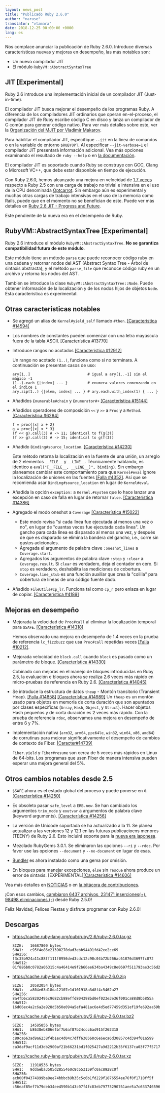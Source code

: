```yaml
---
layout: news_post
title: "Publicado Ruby 2.6.0"
author: "naruse"
translator: "vtamara"
date: 2018-12-25 00:00:00 +0000
lang: es
---
```


Nos complace anunciar la publicación de Ruby 2.6.0.
Introduce diversas características nuevas y mejoras en desempeño, las más
notables son:

 * Un nuevo compilador JIT
 * El módulo `RubyVM::AbstractSyntaxTree`

## JIT [Experimental]

Ruby 2.6 introduce una implementación inicial de un compilador JIT
(Just-in-time).

El compilador JIT busca mejorar el desempeño de los programas Ruby.
A diferencia de los compiladores JIT ordinarios que operan
en-el-proceso, el compilador JIT de Ruby escribe código C en disco y lanza
un compilador de C común para generar código nativo.  Para ver más detalles
sobre este, ver la [Organización del MJIT por Vladimir Makarov](https://bugs.ruby-lang.org/projects/ruby/wiki/MJIT#MJIT-organization).

Para habilitar el compilador JIT, especifique `--jit` en la línea de
comandos o en la variable de entorno `$RUBYOPT`.
Al especificar `--jit-verbose=1` el compilador JIT presentará información
adicional.  Vea más opciones examinando el resultado de `ruby --help` o en
[la documentación](https://bugs.ruby-lang.org/projects/ruby/wiki/MJIT#Basic-usage).

El compilador JIT es soportado cuando Ruby se construye con GCC, Clang o
Microsoft VC++, que debe estar disponible en tiempo de ejecución.

Con Ruby 2.6.0, hemos alcanzado una mejora en velocidad de [1.7 veces](https://gist.github.com/k0kubun/d7f54d96f8e501bbbc78b927640f4208)
respecto a Ruby 2.5 con una carga de trabajo no trivial e
intensiva en el uso de la CPU denominada [Optcarrot](https://github.com/mame/optcarrot).
Sin embargo aún es experimental y muchas otras cargas de trabajo intensivas en
el uso de la memoria como Rails, puede que en el momento no se benefician de
este.  Puede ver más detalles  en [Ruby 2.6 JIT - Progress and Future](https://medium.com/@k0kubun/ruby-2-6-jit-progress-and-future-84e0a830ecbf).

Este pendiente de la nueva era en el desempeño de Ruby.

## RubyVM::AbstractSyntaxTree [Experimental]

Ruby 2.6 introduce el módulo `RubyVM::AbstractSyntaxTree`.  **No se
garantiza compatibilidad futura de este módulo**.

Este módulo tiene un método `parse` que puede reconocer código ruby en una
cadena y retornar nodos del AST (Abstract Syntax Tree - Árbol de sintaxis
abstracta), y el método `parse_file` que reconoce código ruby en un archivo
y retorna los nodos del AST.

También se introduce la clase `RubyVM::AbstractSyntaxTree::Node`. Puede
obtener información de la localización y de los nodos hijos de objetos `Node`.
Esta característica es experimental.


## Otras características notables

* Se agregó un alias de `Kernel#yield_self` llamado `#then`. [[Característica #14594]](https://bugs.ruby-lang.org/issues/14594)

* Los nombres de constantes pueden comenzar con una letra mayúscula fuera de la tabla ASCII.  [[Característica #13770]](https://bugs.ruby-lang.org/issues/13770)

* Introduce rangos no acotados [[Característica #12912]](https://bugs.ruby-lang.org/issues/12912)

  Un rango no acotado `(1..)`, funciona como si no terminara.  A continuación se presentan casos de uso:

      ary[1..]                          # igual a ary[1..-1] sin el mágico -1
      (1..).each {|index| ... }         # enumera valores comenzando en el índice 1
      ary.zip(1..) {|elem, index| ... } # ary.each.with_index(1) { ... }

* Añadidos `Enumerable#chain` y `Enumerator#+` [[Característica #15144]](https://bugs.ruby-lang.org/issues/15144)

* Añadidos operadores de composición `<<` y `>>` a `Proc` y a `Method`. [[Característica #6284]](https://bugs.ruby-lang.org/issues/6284)

      f = proc{|x| x + 2}
      g = proc{|x| x * 3}
      (f << g).call(3) # -> 11; identical to f(g(3))
      (f >> g).call(3) # -> 15; identical to g(f(3))

* Añadido `Binding#source_location`.  [[Característica #14230]](https://bugs.ruby-lang.org/issues/14230)

  Este método retorna la localización en la fuente de una unión,  un arreglo
  de 2 elementos `__FILE__` y `__LINE__`.  Técnicamente hablando, es identico
  a `eval("[__FILE__, __LINE__]", binding)`. Sin embargo planeamos cambiar
  este comportamiento para que `Kernel#eval` ignore la localización de
  uniones en las fuentes [[Falla #4352]](https://bugs.ruby-lang.org/issues/4352).
  Así que se recomienda usar `Binding#source_location` en lugar
  de `Kernel#eval`.

* Añadida la opción `exception:` a `Kernel.#system` que lo hace lanzar una
  excepción en caso de falla en lugar de retornar `false`.  [[Característica #14386]](https://bugs.ruby-lang.org/issues/14386)

* Agregado el modo oneshot a `Coverage` [[Característica #15022]](https://bugs.ruby-lang.org/issues/15022)

  * Este modo revisa "si cada línea fue ejecutada al menos una vez o no", en
    lugar de "cuantas veces fue ejecutada cada línea".  Un gancho para cada
    línea es disparado al menos una vez, y después de que es disparado se
    elimina la bandera del gancho, i.e., corre sin gastos adicionales.
  * Agregada el argumento de palabra clave `:oneshot_lines` a `Coverage.start`.
  * Agregados los argumentos de palabra clave `:stop` y `:clear` a
    `Coverage.result`. Si `clear` es verdadero, deja el contador en cero.
    Si `stop` es verdadero, deshabilita las mediciones de cobertura.
  * `Coverage.line_stub` es una función auxiliar que crea la "colilla"
    para cobertura de líneas de una código fuente dado.

* Añadido `FileUtils#cp_lr`. Funciona tal como `cp_r` pero enlaza en lugar
  de copiar.  [[Característica #4189]](https://bugs.ruby-lang.org/issues/4189)


## Mejoras en desempeño

* Mejorada la velocidad de `Proc#call` al eliminar la localización temporal
  para `$SAFE`.  [[Característica #14318]](https://bugs.ruby-lang.org/issues/14318)

  Hemos observado una mejora en desempeño de 1.4 veces en la prueba de
  referencia `lc_fizzbuzz` que usa `Proc#call` repetidas veces [[Falla #10212]](https://bugs.ruby-lang.org/issues/10212).

* Mejorada velocidad de `block.call` cuando `block` es pasado como
  un parámetro de bloque. [[Característica #14330]](https://bugs.ruby-lang.org/issues/14330)

  Cobinado con mejoras en el manejo de bloques introducidas en Ruby 2.5,
  la evaluación e bloques ahora se realiza 2.6 veces más rápido en
  micro-pruebas de referencia en Ruby 2.6. [[Característica #14045]](https://bugs.ruby-lang.org/issues/14045)

* Se introduce la estructura de datos `theap` - Montón transitorio (Transient Heap). [[Falla #14858]](https://bugs.ruby-lang.org/issues/14858) [[Característica #14989]](https://bugs.ruby-lang.org/issues/14858)
  Un `theap` es un montón usado para objetos en memoria de corta duración
  que son apuntados por clases específicas (`Array`, `Hash`, `Object`, y
  `Struct`).
  Hacer objetos Hash pequeños y de corta duración es 2 veces
  más rápido.  Con la prueba de referencia `rdoc`, observamos una mejora en
  desempeño de entre 6 y 7%.

* Implementación nativa (`arm32`, `arm64`, `ppc64le`, `win32`, `win64`,
  `x86`, `amd64`) de corrutinas para mejorar significativamente el
  desempeño de cambios de contexto de Fiber. [[Caracter#14739]](https://bugs.ruby-lang.org/issues/14739)

  `Fiber.yield` y `Fiber#resume` son cerca de 5 veces más rápidos en Linux de
  64-bits.  Los programas que usen Fiber de manera intensiva pueden esperar
  una mejora general del 5%.

## Otros cambios notables desde 2.5

* `$SAFE` ahora es el estado global del proceso y puede ponerse en `0`.  [[Característica #14250]](https://bugs.ruby-lang.org/issues/14250)

* Es obsoleto pasar `safe_level` a `ERB.new`. Se han cambiado los argumentos
  `trim_mode` y `eoutvar` a argumentos de palabra clave (keyword arguments). [[Característica #14256]](https://bugs.ruby-lang.org/issues/14256)

* La versión de Unicode soportada se ha actualizado a la 11.  Se planea
  actualizar a las versiones 12 y 12.1 en las futuras publicacioens menores
  (TEENY) de Ruby 2.6. Esto incluirá soporte para la [nueva era japonesa](http://blog.unicode.org/2018/09/new-japanese-era.html).

* Mezclado RubyGems 3.0.1. Se eliminaron las opciones `--ri` y `--rdoc`.
  Por favor use las opciones `--document` y `--no-document` en lugar de esas.

* [Bundler](https://github.com/bundler/bundler) es ahora instalado como una
  gema por omisión.

* En bloques para manejar excepciones, `else` sin `rescue` ahora produce un
  error de sintaxis. [EXPERIMENTAL][[Característica #14606]](https://bugs.ruby-lang.org/issues/14606)

Vea más detalles en [NOTICIAS](https://github.com/ruby/ruby/blob/v2_6_0/NEWS)
o en [la bitácora de contribuciones](https://github.com/ruby/ruby/compare/v2_5_0...v2_6_0).

¡Con esos cambios,
[cambiaron 6437 archivos, 231471 inserciones(+), 98498 eliminaciones (-)](https://github.com/ruby/ruby/compare/v2_5_0...v2_6_0)
desde Ruby 2.5.0!

Feliz Navidad, Felices Fiestas y disfrute programar con Ruby 2.6.0!

## Descargas

* <https://cache.ruby-lang.org/pub/ruby/2.6/ruby-2.6.0.tar.gz>

      SIZE:   16687800 bytes
      SHA1:   c95f4e86e21390270dad3ebb94491fd42ee2ce69
      SHA256: f3c35b924a11c88ff111f0956ded3cdc12c90c04b72b266ac61076d3697fc072
      SHA512: 01f886b0c0782a06315c4a46414e9f2b66ee634ba4349c8e0697f511793ae3c56d2ad3cad6563f2b0fdcedf0ff3eba51b9afab907e7e1ac243475772f8688382

* <https://cache.ruby-lang.org/pub/ruby/2.6/ruby-2.6.0.zip>

      SIZE:   20582054 bytes
      SHA1:   a804e63d18da12107e1d101918a3d8f4c5462a27
      SHA256: 8a4fb6ca58202495c9682cb88effd804398bd0ef023e3e36f001ca88d8b5855a
      SHA512: 16d66ec4a2c6a2e928d5b50e094a5efa481ac6e4d5ed77459d351ef19fe692aa59b68307e3e25229eec5f30ae2f9adae2663bafe9c9d44bfb45d3833d77839d4

* <https://cache.ruby-lang.org/pub/ruby/2.6/ruby-2.6.0.tar.bz2>

      SIZE:   14585856 bytes
      SHA1:   b8638eb806efbf7b6af87b24ccc6ad915f262318
      SHA256: c89ca663ad9a6238f4b1ec4d04c7dff630560c6e6eca6d30857c4d394f01a599
      SHA512: ca3daf9acf11d3db2900af21b66231bd1f025427a9d2212b35f6137ca03f77f57171ddfdb99022c8c8bcd730ff92a7a4af54e8a2a770a67d8e16c5807aa391f1

* <https://cache.ruby-lang.org/pub/ruby/2.6/ruby-2.6.0.tar.xz>

      SIZE:   11918536 bytes
      SHA1:   9ddaeba3505d2855460c8c653159fc0ac8928c0f
      SHA256: acb00f04374899ba8ee74bbbcb9b35c5c6b1fd229f1876554ee76f0f1710ff5f
      SHA512: c56eaf85ef7b79deb34ee4590b143c07f4fc83eb79775290761aee5a7c63374659613538a41f25706ed6e19e49d5c67a1014c24d17f29948294c7abd0b0fcea8
